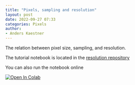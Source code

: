 ```yaml
---
title: "Pixels, sampling and resolution"
layout: post
date: 2022-09-27 07:33
categories: Pixels
author:
- Anders Kaestner
---
```


The relation between pixel size, sampling, and resolution.

The tutorial notebook is located in the [resolution repository](https://github.com/ImagingELearning/resolutionresolution)

You can also run the notebook online

<a href="https://colab.research.google.com/github/ImagingELearning/resolution/blob/main/tutorials/01_Introduction/01_Resolution_Introduction.ipynb" target="_blank">
  <img src="https://colab.research.google.com/assets/colab-badge.svg" alt="Open In Colab"/>
</a>
 
